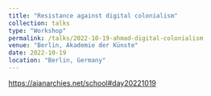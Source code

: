 ```yaml
---
title: "Resistance against digital colonialism"
collection: talks
type: "Workshop"
permalink: /talks/2022-10-19-ahmad-digital-colonialism
venue: "Berlin, Akademie der Künste"
date: 2022-10-19
location: "Berlin, Germany"
---
```

https://aianarchies.net/school#day20221019
